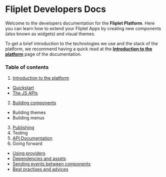 # Fliplet Developers Docs

Welcome to the developers documentation for the **Fliplet Platform**. Here you can learn how to extend your Fliplet Apps by creating new components (also known as widgets) and visual themes.

To get a brief introduction to the technologies we use and the stack of the platform, we recommend having a quick read at the **[Introduction to the platform](Introduction.md)** page of the documentation.

### Table of contents

1. [Introduction to the platform](Introduction.md)
  * [Quickstart](Quickstart.md)
  * [The JS APIs](JS-APIs.md)
2. [Building components](Building-components.md)
  - Building themes
  - Building menus
3. [Publishing](Publishing.md)
4. Testing
5. [API Documentation](API-Documentation.md)
6. Going forward
  - [Using providers](components/Using-Providers.md)
  - [Dependencies and assets](Dependencies-and-assets.md)
  - [Sending events between components](Event-emitter.md)
  - [Best practises and advices](Best-practises.md)
